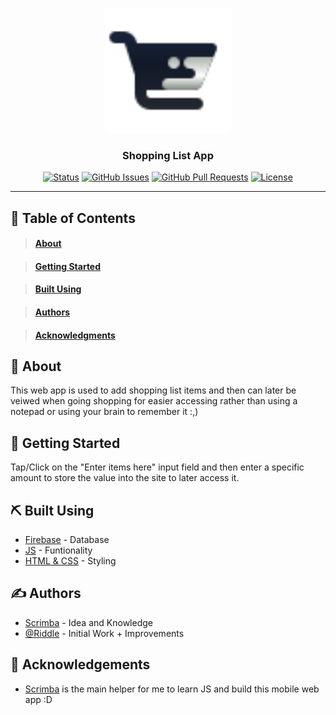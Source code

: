 <p align="center">
  <a href="" rel="noopener">
 <img width=200px height=200px src="icons8-shopping-cart-64 (1).png" alt=""></a>
</p>

<h3 align="center">Shopping List App</h3>

<div align="center">

[![Status](https://img.shields.io/badge/status-active-success.svg)]()
[![GitHub Issues](https://img.shields.io/github/issues/kylelobo/The-Documentation-Compendium.svg)](https://github.com/r-ddle/ShoppingListMobileApp/issues)
[![GitHub Pull Requests](https://img.shields.io/github/issues-pr/kylelobo/The-Documentation-Compendium.svg)](https://github.com/r-ddle/ShoppingListMobileApp/pulls)
[![License](https://img.shields.io/badge/license-MIT-blue.svg)](/LICENSE)

</div>

---

## 📝 Table of Contents

> #### [About](#about)

> #### [Getting Started](#getting_started)

> #### [Built Using](#built_using)

> #### [Authors](#authors)

> #### [Acknowledgments](#acknowledgement)

## 🧐 About <a name = "about"></a>

This web app is used to add shopping list items and then can later be veiwed when going shopping for easier accessing rather than using a notepad or using your brain to remember it :,)

## 🏁 Getting Started <a name = "getting_started"></a>

Tap/Click on the "Enter items here"  input field and then enter a specific amount to store the value into the site to later access it.

## ⛏️ Built Using <a name = "built_using"></a>

- [Firebase](https://console.firebase.google.com/) - Database
- [JS]() - Funtionality
- [HTML & CSS]() - Styling

## ✍️ Authors <a name = "authors"></a>

- [Scrimba](https://scrimba.com) - Idea and Knowledge
- [@Riddle](https://github.com/r-ddle) - Initial Work + Improvements


## 🎉 Acknowledgements <a name = "acknowledgement"></a>

- [Scrimba](https://scrimba.com) is the main helper for me to learn JS and build this mobile web app :D
